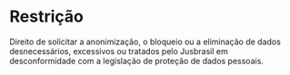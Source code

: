 # Restrição

Direito de solicitar a anonimização, o bloqueio ou a eliminação de dados desnecessários, excessivos ou tratados pelo Jusbrasil em desconformidade com a legislação de proteção de dados pessoais.